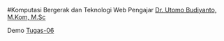 #Komputasi Bergerak dan Teknologi Web
Pengajar <a href="https://staff.budiluhur.ac.id/utomo-budiyanto/">Dr. Utomo Budiyanto, M.Kom, M.Sc</a>


Demo <a href="https://kitaone.site/sub/mitchell/kbtw/tugas6/">Tugas-06</a>
